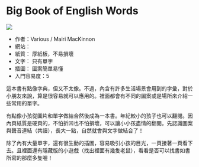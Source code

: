 # Big Book of English Words
![](https://images-na.ssl-images-amazon.com/images/I/51qMNzENs2L._SX407_BO1,204,203,200_.jpg)

+ 作者：Various / Mairi MacKinnon
+ 網站： 
+ 紙質： 厚紙板，不易損壞
+ 文字： 只有單字
+ 插圖： 圖案簡單易懂
+ 入門容易度：5

這本書有點像字典，但又不太像。不過，內含有許多生活場景會用到的字彙，對於小朋友來說，算是很容易就可以應用的。裡面都會有不同的圖案或是場所來介紹一些常用的單字。

有點像小孩從圖片和單字做結合然後成為一本書。年紀較小的孩子也可以翻閱。因內頁紙質是硬頁的，不怕折凹也不怕損壞，可以讓小小孩盡情的翻閱。先認識圖案與聲音連結（共讀），長大一點，自然就會與文字做結合了！

除了內有大量單字，還有很生動的插圖，容易吸引小孩的目光，一頁接著一頁看下去。且裡面還有隱藏版的小遊戲（找出裡面有幾隻老鼠），看看是否可以找書如書所寫的那麼多隻喔！
